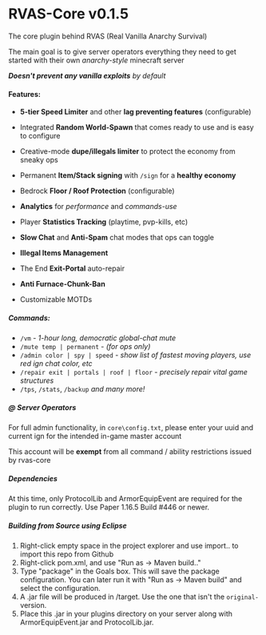 # RVAS-Core v0.1.5
The core plugin behind RVAS (Real Vanilla Anarchy Survival)

The main goal is to give server operators everything they need to get started with their own *anarchy-style* minecraft server

_**Doesn't prevent any vanilla exploits** by default_

#### Features:
- **5-tier Speed Limiter** and other **lag preventing features** (configurable)

- Integrated **Random World-Spawn** that comes ready to use and is easy to configure

- Creative-mode **dupe/illegals limiter** to protect the economy from sneaky ops

- Permanent **Item/Stack signing** with `/sign` for a **healthy economy**

- Bedrock **Floor / Roof Protection** (configurable)

- **Analytics** for *performance* and *commands-use*

- Player **Statistics Tracking** (playtime, pvp-kills, etc)

- **Slow Chat** and **Anti-Spam** chat modes that ops can toggle

- **Illegal Items Management**

- The End **Exit-Portal** auto-repair

- **Anti Furnace-Chunk-Ban**

- Customizable MOTDs

##### Commands:
- `/vm` - _1-hour long, democratic global-chat mute_
- `/mute temp | permanent` - _(for ops only)_
- `/admin color | spy | speed` - _show list of fastest moving players, use red ign chat color, etc_
- `/repair exit | portals | roof | floor` - _precisely repair vital game structures_
- `/tps`, `/stats`, `/backup`  _and many more!_

##### @ Server Operators
For full admin functionality, in `core\config.txt`, please enter your uuid and current ign for the intended in-game master account

This account will be **exempt** from all command / ability restrictions issued by rvas-core

##### Dependencies

At this time, only ProtocolLib and ArmorEquipEvent are required for the plugin to run correctly. Use Paper 1.16.5 Build #446 or newer.

##### Building from Source using Eclipse

1. Right-click empty space in the project explorer and use import.. to import this repo from Github
2. Right-click pom.xml, and use "Run as -> Maven build.."
3. Type "package" in the Goals box. This will save the package configuration. You can later run it with "Run as -> Maven build" and select the configuration.
4. A .jar file will be produced in /target. Use the one that isn't the `original-` version.
5. Place this .jar in your plugins directory on your server along with ArmorEquipEvent.jar and ProtocolLib.jar.
